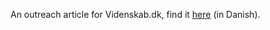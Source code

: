 ---
---
An outreach article for Videnskab.dk, find it [here](https://videnskab.dk/naturvidenskab/hvad-har-ildfluer-at-goere-med-de-rytmiske-celler-i-dit-hjerte/) (in Danish).
